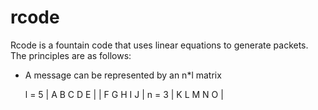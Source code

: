 rcode
=====

Rcode is a fountain code that uses linear equations to generate packets. The principles are as follows:

- A message can be represented by an n*l matrix

  l = 5
| A B C D E |
| F G H I J | n = 3
| K L M N O |

